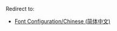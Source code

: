 Redirect to:

*   [Font Configuration/Chinese (简体中文)](/index.php/Font_Configuration/Chinese_(%E7%AE%80%E4%BD%93%E4%B8%AD%E6%96%87) "Font Configuration/Chinese (简体中文)")